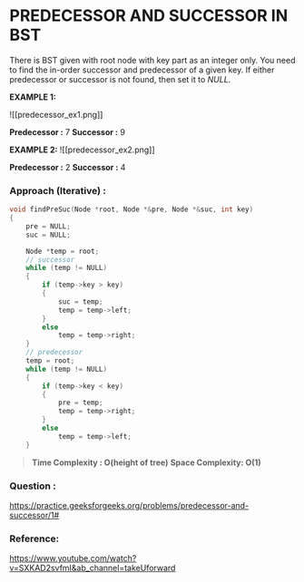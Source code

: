 # PREDECESSOR AND SUCCESSOR IN BST

There is BST given with root node with key part as an integer only. You need to find the in-order successor and predecessor of a given key. If either predecessor or successor is not found, then set it to *NULL*.

**EXAMPLE 1:**

![[predecessor_ex1.png]]

**Predecessor :** 7
**Successor :** 9

**EXAMPLE 2:**
![[predecessor_ex2.png]]

**Predecessor :** 2
**Successor :** 4

### Approach (Iterative) :

```C++
void findPreSuc(Node *root, Node *&pre, Node *&suc, int key)
{
    pre = NULL;
    suc = NULL;

    Node *temp = root;
    // successor
    while (temp != NULL)
    {
        if (temp->key > key)
        {
            suc = temp;
            temp = temp->left;
        }
        else
            temp = temp->right;
    }
    // predecessor
    temp = root;
    while (temp != NULL)
    {
        if (temp->key < key)
        {
            pre = temp;
            temp = temp->right;
        }
        else
            temp = temp->left;
    }
```

> **Time Complexity : O(height of tree)**
> **Space Complexity: O(1)**

### Question :
https://practice.geeksforgeeks.org/problems/predecessor-and-successor/1#

### Reference:
https://www.youtube.com/watch?v=SXKAD2svfmI&ab_channel=takeUforward